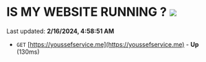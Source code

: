 # IS MY WEBSITE RUNNING ? [![](https://img.shields.io/static/v1?label=Sponsor&message=%E2%9D%A4&logo=GitHub&color=%23fe8e86)](https://github.com/sponsors/<username>)

Last updated: **2/16/2024, 4:58:51 AM**

- `GET` [https://youssefservice.me](https://youssefservice.me) - **Up** (130ms)
